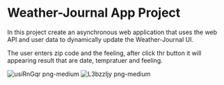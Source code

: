 # Weather-Journal App Project

In this project create an asynchronous web application that uses the web API and user data to dynamically update the Weather-Journal UI.

The user enters zip code and the feeling, after click thr button it will appearing result that are date, tempratuer and feeling.


![usiRnGqr png-medium](https://user-images.githubusercontent.com/67427643/124382127-85bc0e80-dcce-11eb-8e04-2154cebfc475.png)
![L3bzzIjy png-medium](https://user-images.githubusercontent.com/67427643/124382128-88b6ff00-dcce-11eb-88cb-526781f66599.png)



